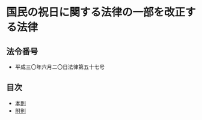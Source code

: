 # 国民の祝日に関する法律の一部を改正する法律

## 法令番号

- 平成三〇年六月二〇日法律第五十七号

## 目次

- [本則](./article.md#%E5%9B%BD%E6%B0%91%E3%81%AE%E7%A5%9D%E6%97%A5%E3%81%AB%E9%96%A2%E3%81%99%E3%82%8B%E6%B3%95%E5%BE%8B%E3%81%AE%E4%B8%80%E9%83%A8%E3%82%92%E6%94%B9%E6%AD%A3%E3%81%99%E3%82%8B%E6%B3%95%E5%BE%8B)
- [附則](./supplementary_provision.md#%E9%99%84%E5%89%87%E5%B9%B3%E6%88%90%E4%B8%89%E3%80%87%E5%B9%B4%E5%85%AD%E6%9C%88%E4%BA%8C%E3%80%87%E6%97%A5%E6%B3%95%E5%BE%8B%E7%AC%AC%E4%BA%94%E5%8D%81%E4%B8%83%E5%8F%B7)

